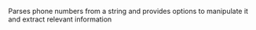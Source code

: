 Parses phone numbers from a string and provides options to manipulate it and extract relevant information